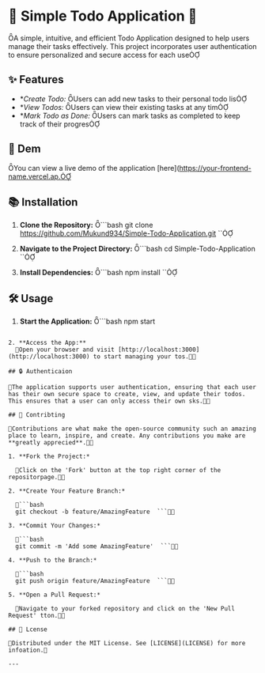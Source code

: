 # 🌟 Simple Todo Application 🌟


A simple, intuitive, and efficient Todo Application designed to help users manage their tasks effectively. This project incorporates user authentication to ensure personalized and secure access for each use

## ✨ Features

- **Create Todo:* Users can add new tasks to their personal todo lis
- **View Todos:* Users can view their existing tasks at any tim
- **Mark Todo as Done:* Users can mark tasks as completed to keep track of their progres

## 🚀 Dem

You can view a live demo of the application [here](https://your-frontend-name.vercel.ap.

## 📚 Installation

1. **Clone the Repository:**
   ```bash
   git clone https://github.com/Mukund934/Simple-Todo-Application.git
  ``

2. **Navigate to the Project Directory:**
   ```bash
   cd Simple-Todo-Application
  ``

3. **Install Dependencies:**
   ```bash
   npm install
  ``

## 🛠️ Usage

1. **Start the Application:**
   ```bash
   npm start
 ```

2. **Access the App:**
   Open your browser and visit [http://localhost:3000](http://localhost:3000) to start managing your tos.

## 🔒 Authenticaion

The application supports user authentication, ensuring that each user has their own secure space to create, view, and update their todos. This ensures that a user can only access their own sks.

## 🤝 Contribting

Contributions are what make the open-source community such an amazing place to learn, inspire, and create. Any contributions you make are **greatly apprecied**.

1. **Fork the Project:*

   Click on the 'Fork' button at the top right corner of the repositorpage.

2. **Create Your Feature Branch:*

   ```bash
   git checkout -b feature/AmazingFeature  ```

3. **Commit Your Changes:*

   ```bash
   git commit -m 'Add some AmazingFeature'  ```

4. **Push to the Branch:*

   ```bash
   git push origin feature/AmazingFeature  ```

5. **Open a Pull Request:*

   Navigate to your forked repository and click on the 'New Pull Request' tton.

## 📄 Lcense

Distributed under the MIT License. See [LICENSE](LICENSE) for more infoation.

---
